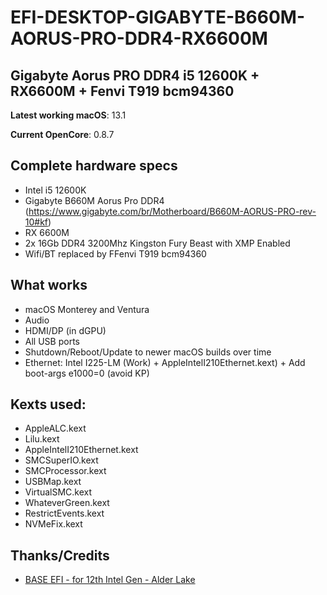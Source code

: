 # EFI-DESKTOP-GIGABYTE-B660M-AORUS-PRO-DDR4-RX6600M

## Gigabyte Aorus PRO DDR4 i5 12600K + RX6600M + Fenvi T919 bcm94360

**Latest working macOS**: 13.1
<br>

**Current OpenCore**: 0.8.7

## Complete hardware specs
- Intel i5 12600K
- Gigabyte B660M Aorus Pro DDR4 (https://www.gigabyte.com/br/Motherboard/B660M-AORUS-PRO-rev-10#kf)
- RX 6600M 
- 2x 16Gb DDR4 3200Mhz Kingston Fury Beast with XMP Enabled
- Wifi/BT replaced by FFenvi T919 bcm94360

## What works
- macOS Monterey and Ventura
- Audio
- HDMI/DP (in dGPU)
- All USB ports
- Shutdown/Reboot/Update to newer macOS builds over time
- Ethernet: Intel I225-LM (Work) + AppleIntelI210Ethernet.kext) + Add boot-args e1000=0 (avoid KP)

## Kexts used:
- AppleALC.kext
- Lilu.kext
- AppleIntelI210Ethernet.kext
- SMCSuperIO.kext
- SMCProcessor.kext
- USBMap.kext
- VirtualSMC.kext
- WhateverGreen.kext
- RestrictEvents.kext
- NVMeFix.kext

## Thanks/Credits
- [BASE EFI - for 12th Intel Gen - Alder Lake](https://github.com/luchina-gabriel/BASE-EFI-INTEL-DESKTOP-12THGEN-ALDER-LAKE)